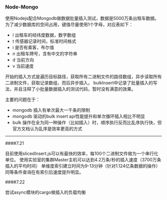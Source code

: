 ### Node-Mongo 

使用Nodejs配合Mongodb做数据批量插入测试，数据是5000万条出租车数据。
为了减少数据库的空间占用，键值尽量使用1个字母，对应表如下：
* l 出租车的经纬度数据，数字数组
* t 传感器记录时间，标准时间格式
* i 是否有乘客，布尔值
* n 出租车牌号，含有中文的字符串
* d 当前方向
* v 当前速度

开始的插入方式是遍历目标路径，获取所有二进制文件的路径数组，异步读取所有二进制文件，获取记录数组，而后异步插入。
bulkInsert中记录了批量插入的写法，并且注释了小批量数据插入的测试代码，暂时没有满意的效果。

主要的问题在于：
* mongodb 插入有单次最大一千条的限制
* mongodb 驱动的bulk insert api性能提升和单次循环插入相比不明显
* bulk 操作在全为同一种操作（比如插入）时，顺序执行反而比乱序执行快，但官方文档认为乱序是效率更高的方式

-------

####7.21

目前使用slicedInsert.js可以有最快的效率，每100个二进制文件做为一个串行化单位。
使用实验室的集群Master主机可以达到4.2万条/秒的插入速度（3700万条插入的平均时间）
单维度索引建立时间为9-13分钟（针对1.124亿条数据的操作）
同等条件查询在有索引后速度提升明显。

####7.22

尝试async模块的cargo做插入的负载均衡

